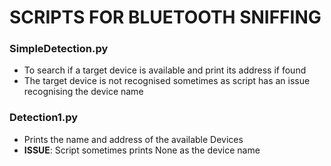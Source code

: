 # SCRIPTS FOR BLUETOOTH SNIFFING

### SimpleDetection.py
- To search if a target device is available and print its address if found
- The target device is not recognised sometimes as script has an issue recognising the device name

### Detection1.py 
- Prints the name and address of the available Devices
- **ISSUE**: Script sometimes prints None as the device name